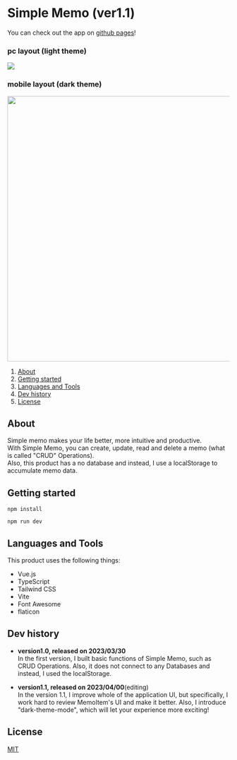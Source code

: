 # Simple Memo (ver1.1)

You can check out the app on [github pages](https://seiya-tagami.github.io/Simple-Memo/)!

### pc layout (light theme)
<img src="https://user-images.githubusercontent.com/107479598/229725280-914121e8-bee0-4209-8f4a-f61267850bc7.png"/>

### mobile layout (dark theme)
<img src="https://user-images.githubusercontent.com/107479598/229726542-34568f0e-b58b-4b03-b113-c3f4ad04e746.png" height="600"/>

1. [About](#About)
1. [Getting started](#Getting%20started)
1. [Languages and Tools](#Languages%20and%20Tools)
1. [Dev history](#Dev%20history)
1. [License](#License)

## About

Simple memo makes your life better, more intuitive and productive.  
With Simple Memo, you can create, update, read and delete a memo (what is called "CRUD" Operations).  
Also, this product has a no database and instead, I use a localStorage to accumulate memo data.

## Getting started

```
npm install
```
```
npm run dev
```

## Languages and Tools

This product uses the following things:
- Vue.js
- TypeScript
- Tailwind CSS
- Vite
- Font Awesome
- flaticon

## Dev history
- **version1.0, released on 2023/03/30**  
In the first version, I built basic functions of Simple Memo, such as CRUD Operations. Also, it does not connect to any Databases and instead, I used the localStorage.

- **version1.1, released on 2023/04/00**(editing)  
In the version 1.1, I improve whole of the application UI, but specifically, I work hard to review MemoItem's UI and make it better. Also, I introduce "dark-theme-mode", which will let your experience more exciting!
## License

[MIT](https://choosealicense.com/licenses/mit/)
